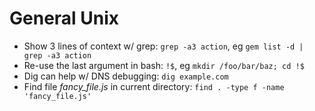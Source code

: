 General Unix
============

* Show 3 lines of context w/ grep: `grep -a3 action`, eg `gem list -d | grep -a3 action`
* Re-use the last argument in bash: `!$`, eg `mkdir /foo/bar/baz; cd !$`
* Dig can help w/ DNS debugging: `dig example.com`
* Find file _fancy_file.js_ in  current directory: `find . -type f -name 'fancy_file.js'`
